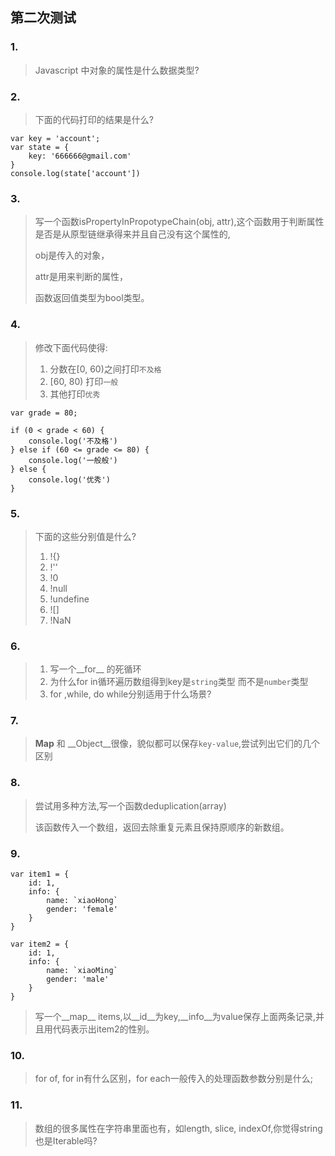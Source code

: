 ##                                                        第二次测试

### 1. 

> Javascript 中对象的属性是什么数据类型?

### 2.

> 下面的代码打印的结果是什么?

```
var key = 'account';
var state = {
    key: '666666@gmail.com'
}
console.log(state['account'])
```

### 3.

>写一个函数isPropertyInPropotypeChain(obj, attr),这个函数用于判断属性是否是从原型链继承得来并且自己没有这个属性的,
>
>obj是传入的对象，
>
>attr是用来判断的属性，
>
>函数返回值类型为bool类型。

### 4.

>修改下面代码使得:
>
>1. 分数在[0, 60)之间打印`不及格`
>2. [60, 80) 打印`一般`
>3. 其他打印`优秀`

```
var grade = 80;

if (0 < grade < 60) {
    console.log('不及格')
} else if (60 <= grade <= 80) {
    console.log('一般般')
} else {
    console.log('优秀')
}
```

### 5.

> 下面的这些分别值是什么?
>
> 1. !{}
> 2. !''
> 3. !0
> 4. !null
> 5. !undefine
> 6. ![]
> 7. !NaN

### 6.

>1. 写一个__for__ 的死循环
>2. 为什么for in循环遍历数组得到key是`string`类型 而不是`number`类型
>3. for ,while, do while分别适用于什么场景?

### 7.

>__Map__ 和 __Object__很像，貌似都可以保存`key-value`,尝试列出它们的几个区别

### 8.

>尝试用多种方法,写一个函数deduplication(array) 
>
>该函数传入一个数组，返回去除重复元素且保持原顺序的新数组。

### 9.

```
var item1 = {
    id: 1,
    info: {
        name: `xiaoHong`
        gender: 'female'
    }
}

var item2 = {
    id: 1,
    info: {
        name: `xiaoMing`
        gender: 'male'
    }
}
```

>写一个__map__ items,以__id__为key,__info__为value保存上面两条记录,并且用代码表示出item2的性别。



### 10.

>for of, for in有什么区别，for each一般传入的处理函数参数分别是什么;

### 11.

>数组的很多属性在字符串里面也有，如length, slice, indexOf,你觉得string也是Iterable吗?



